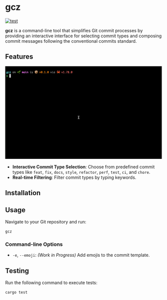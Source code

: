 # gcz

[![test](https://github.com/kazu728/gcz/actions/workflows/test.yml/badge.svg)](https://github.com/kazu728/gcz/actions/workflows/test.yml)

**gcz** is a command-line tool that simplifies Git commit processes by providing an interactive interface for selecting commit types and composing commit messages following the conventional commits standard.

## Features

![screen.gif](./assets/screen.gif)

- **Interactive Commit Type Selection**: Choose from predefined commit types like `feat`, `fix`, `docs`, `style`, `refactor`, `perf`, `test`, `ci`, and `chore`.
- **Real-time Filtering**: Filter commit types by typing keywords.

## Installation

<!-- TODO: after publishing -->

<!-- ### Build from Source

1. **Clone the Repository**

   ```bash
   git clone https://github.com/yourusername/gcz.git
   cd gcz
   ```

2. **Build the Project**

   ```bash
   cargo build --release
   ```

3. **Add to PATH**

   Move the executable to a directory in your `PATH`. For example:

   ```bash
   sudo mv target/release/gcz /usr/local/bin/
   ``` -->

## Usage

Navigate to your Git repository and run:

```bash
gcz
```

### Command-line Options

- `-e`, `--emoji`: _(Work in Progress)_ Add emojis to the commit template.

## Testing

Run the following command to execute tests:

```bash
cargo test
```

